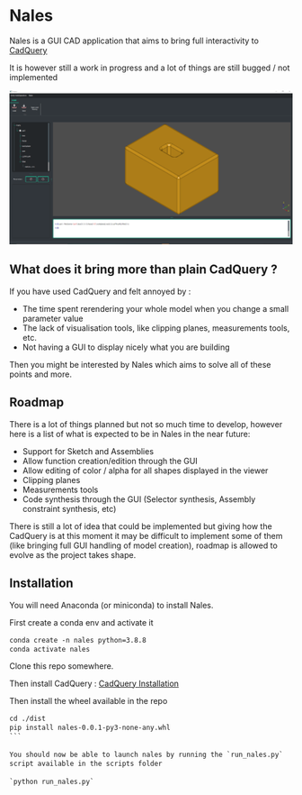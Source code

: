# Nales

Nales is a GUI CAD application that aims to bring full interactivity to [CadQuery](https://github.com/CadQuery/cadquery/blob/master/README.md)

It is however still a work in progress and a lot of things are still bugged / not implemented


![Nales](./docs/readme_img_presentation.PNG)

## What does it bring more than plain CadQuery ?

If you have used CadQuery and felt annoyed by :
- The time spent rerendering your whole model when you change a small parameter value
- The lack of visualisation tools, like clipping planes, measurements tools, etc.
- Not having a GUI to display nicely what you are building

Then you might be interested by Nales which aims to solve all of these points and more.

## Roadmap

There is a lot of things planned but not so much time to develop, however here is a list of what is expected to be in Nales in the near future:

- Support for Sketch and Assemblies
- Allow function creation/edition through the GUI
- Allow editing of color / alpha for all shapes displayed in the viewer
- Clipping planes
- Measurements tools
- Code synthesis through the GUI (Selector synthesis, Assembly constraint synthesis, etc)

There is still a lot of idea that could be implemented but giving how the CadQuery is at this moment it may be difficult to implement some of them (like bringing full GUI handling of model creation), roadmap is allowed to evolve as the project takes shape.

## Installation 

You will need Anaconda (or miniconda) to install Nales.

First create a conda env and activate it

```
conda create -n nales python=3.8.8
conda activate nales
```

Clone this repo somewhere.


Then install CadQuery :
[CadQuery Installation](https://github.com/CadQuery/cadquery#getting-started) 

Then install the wheel available in the repo 

````
cd ./dist
pip install nales-0.0.1-py3-none-any.whl
```

You should now be able to launch nales by running the `run_nales.py` script available in the scripts folder

`python run_nales.py`
